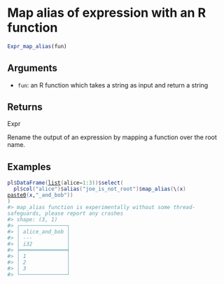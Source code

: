 # Map alias of expression with an R function

```r
Expr_map_alias(fun)
```

## Arguments

- `fun`: an R function which takes a string as input and return a string

## Returns

Expr

Rename the output of an expression by mapping a function over the root name.

## Examples

<pre class='r-example'><code><span class='r-in'><span><span class='va'>pl</span><span class='op'>$</span><span class='fu'>DataFrame</span><span class='op'>(</span><span class='fu'><a href='https://rdrr.io/r/base/list.html'>list</a></span><span class='op'>(</span>alice<span class='op'>=</span><span class='fl'>1</span><span class='op'>:</span><span class='fl'>3</span><span class='op'>)</span><span class='op'>)</span><span class='op'>$</span><span class='fu'>select</span><span class='op'>(</span></span></span>
<span class='r-in'><span>  <span class='va'>pl</span><span class='op'>$</span><span class='fu'>col</span><span class='op'>(</span><span class='st'>"alice"</span><span class='op'>)</span><span class='op'>$</span><span class='fu'>alias</span><span class='op'>(</span><span class='st'>"joe_is_not_root"</span><span class='op'>)</span><span class='op'>$</span><span class='fu'>map_alias</span><span class='op'>(</span>\<span class='op'>(</span><span class='va'>x</span><span class='op'>)</span> <span class='fu'><a href='https://rdrr.io/r/base/paste.html'>paste0</a></span><span class='op'>(</span><span class='va'>x</span>,<span class='st'>"_and_bob"</span><span class='op'>)</span><span class='op'>)</span></span></span>
<span class='r-in'><span><span class='op'>)</span></span></span>
<span class='r-msg co'><span class='r-pr'>#&gt;</span> map_alias function is experimentally without some thread-safeguards, please report any crashes</span>
<span class='r-out co'><span class='r-pr'>#&gt;</span> shape: (3, 1)</span>
<span class='r-out co'><span class='r-pr'>#&gt;</span> ┌───────────────┐</span>
<span class='r-out co'><span class='r-pr'>#&gt;</span> │ alice_and_bob │</span>
<span class='r-out co'><span class='r-pr'>#&gt;</span> │ ---           │</span>
<span class='r-out co'><span class='r-pr'>#&gt;</span> │ i32           │</span>
<span class='r-out co'><span class='r-pr'>#&gt;</span> ╞═══════════════╡</span>
<span class='r-out co'><span class='r-pr'>#&gt;</span> │ 1             │</span>
<span class='r-out co'><span class='r-pr'>#&gt;</span> │ 2             │</span>
<span class='r-out co'><span class='r-pr'>#&gt;</span> │ 3             │</span>
<span class='r-out co'><span class='r-pr'>#&gt;</span> └───────────────┘</span>
 </code></pre>